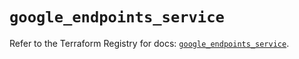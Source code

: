# `google_endpoints_service`

Refer to the Terraform Registry for docs: [`google_endpoints_service`](https://registry.terraform.io/providers/hashicorp/google-beta/5.41.0/docs/resources/google_endpoints_service).
